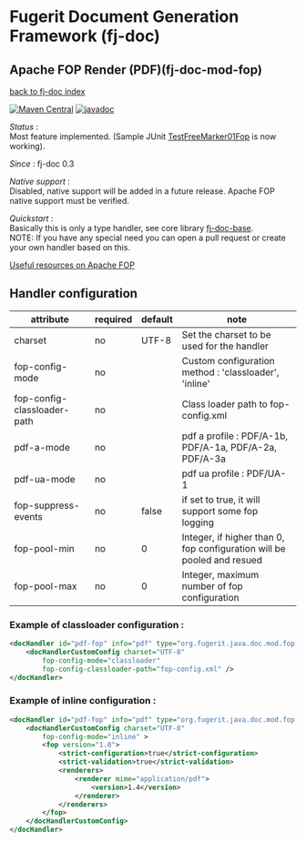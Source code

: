 # Fugerit Document Generation Framework (fj-doc)

## Apache FOP Render (PDF)(fj-doc-mod-fop)

[back to fj-doc index](../README.md)  

[![Maven Central](https://img.shields.io/maven-central/v/org.fugerit.java/fj-doc-mod-fop.svg)](https://mvnrepository.com/artifact/org.fugerit.java/fj-doc-mod-fop) 
[![javadoc](https://javadoc.io/badge2/org.fugerit.java/fj-doc-mod-fop/javadoc.svg)](https://javadoc.io/doc/org.fugerit.java/fj-doc-mod-fop)

*Status* :  
Most feature implemented. (Sample JUnit [TestFreeMarker01Fop](../fj-doc-sample/src/test/java/test/org/fugerit/java/doc/sample/freemarker/TestFreeMarker01Fop.java) is now working).
  
*Since* : fj-doc 0.3

*Native support*  :  
Disabled, native support will be added in a future release. Apache FOP native support must be verified.
  
*Quickstart* :  
Basically this is only a type handler, see core library [fj-doc-base](../fj-doc-base/README.md).  
NOTE: If you have any special need you can open a pull request or create your own handler based on this.

[Useful resources on Apache FOP](src/main/docs/apache-fop-ref.md)

## Handler configuration

| attribute                   | required | default | note                                                                   | 
|-----------------------------|----------|---------|------------------------------------------------------------------------|
| charset                     | no       | UTF-8   | Set the charset to be used for the handler                             |
| fop-config-mode             | no       |         | Custom configuration method : 'classloader', 'inline'                  |
| fop-config-classloader-path | no       |         | Class loader path to fop-config.xml                                    |
| pdf-a-mode                  | no       |         | pdf a profile : PDF/A-1b, PDF/A-1a, PDF/A-2a, PDF/A-3a                 |
| pdf-ua-mode                 | no       |         | pdf ua profile : PDF/UA-1                                              |
| fop-suppress-events         | no       | false   | if set to true, it will support some fop logging                       |
| fop-pool-min                | no       | 0       | Integer, if higher than 0, fop configuration will be pooled and resued |
| fop-pool-max                | no       | 0       | Integer, maximum number of fop configuration                           |




### Example of classloader configuration : 

```xml
<docHandler id="pdf-fop" info="pdf" type="org.fugerit.java.doc.mod.fop.PdfFopTypeHandler">
    <docHandlerCustomConfig charset="UTF-8" 
        fop-config-mode="classloader" 
        fop-config-classloader-path="fop-config.xml" />
</docHandler>
```

### Example of inline configuration :

```xml
<docHandler id="pdf-fop" info="pdf" type="org.fugerit.java.doc.mod.fop.PdfFopTypeHandler">
    <docHandlerCustomConfig charset="UTF-8" 
        fop-config-mode="inline" >
        <fop version="1.0">
            <strict-configuration>true</strict-configuration>
            <strict-validation>true</strict-validation>
            <renderers>
                <renderer mime="application/pdf">
                    <version>1.4</version>
                </renderer>
            </renderers>
        </fop>
    </docHandlerCustomConfig>
</docHandler>
```
